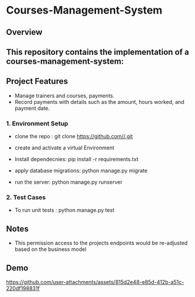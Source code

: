 # Courses-Management-System

## Overview

This repository contains the implementation of a courses-management-system:
---
## Project Features
- Manage trainers and courses, payments.
- Record payments with details such as the amount, hours worked, and payment date.
  
### 1. **Environment Setup**

- clone the repo : git clone [https://github.com/<your-username>/<repository-name>.git](https://github.com/Hossam-El-Batal/Courses-Management-System.git)
  
- create and activate a virtual Environment
  
- Install dependecnies: pip install -r requirements.txt
  
- apply database migrations: python manage.py migrate

- run the server: python manage.py runserver

### 2. **Test Cases**

- To run unit tests : python manage.py test

## Notes
- This permission access to the projects endpoints would be re-adjusted based on the business model

 
 ## Demo

 

https://github.com/user-attachments/assets/815d2e48-e85d-412b-a51c-220df198831f

